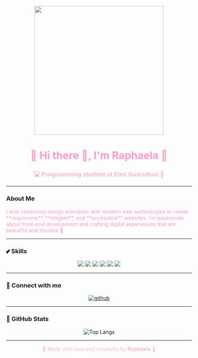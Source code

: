 <div align="center">
  <img src="https://i.pinimg.com/originals/eb/ed/dd/ebeddd1deada8266ca026d82d0247387.gif" width="350px">
  <h1 style="color:#ff9acb;">🌙 Hi there 👋, I'm Raphaela 🌸</h1>
  <h3 style="color:#ffb6d5;">💻 Programming student at Etec Guarulhos 💖</h3>
  
 
</div>

---

###  About Me  
<span style="color:#ff9acb;">
I love combining design principles with modern web technologies to create **responsive**, **elegant**, and **accessible** websites.  
I’m passionate about front-end development and crafting digital experiences that are beautiful and intuitive 🌷
</span>

---

### 💕 Skills
<p align="center">
  <img src="https://img.shields.io/badge/React-ff66aa?style=for-the-badge&logo=react&logoColor=white"/>
  <img src="https://img.shields.io/badge/JavaScript-ff99cc?style=for-the-badge&logo=javascript&logoColor=white"/>
  <img src="https://img.shields.io/badge/HTML5-ff77aa?style=for-the-badge&logo=html5&logoColor=white"/>
  <img src="https://img.shields.io/badge/CSS3-ff99cc?style=for-the-badge&logo=css3&logoColor=white"/>
  <img src="https://img.shields.io/badge/Figma-ff66b3?style=for-the-badge&logo=figma&logoColor=white"/>
  <img src="https://img.shields.io/badge/WordPress-ff99cc?style=for-the-badge&logo=wordpress&logoColor=white"/>
</p>

---

### 🌷 Connect with me  
<p align="center">
  <a href="https://github.com/raphamelog">
    <img src="https://img.shields.io/badge/GitHub-ff66aa?style=for-the-badge&logo=github&logoColor=white" alt="github"/>
  </a>
</p>

---

### 🌸 GitHub Stats  
<p align="center">
  <img src="https://github-readme-stats.vercel.app/api/top-langs/?username=raphamelog&layout=compact&title_color=ff99cc&text_color=ffb6d5&bg_color=0d1117&hide_border=true" alt="Top Langs">
</p>

---

<p align="center" style="color:#ffb6d5;">
  💖 Made with love and creativity by <strong>Raphaela</strong> 💖
</p>
